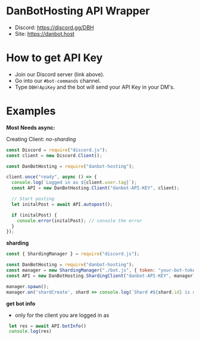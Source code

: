 # DanBotHosting API Wrapper

- Discord: https://discord.gg/DBH
- Site: https://danbot.host

# How to get API Key

- Join our Discord server (link above).
- Go into our `#bot-commands` channel.
- Type `DBH!ApiKey` and the bot will send your API Key in your DM's.

# Examples

**Most Needs async:**

Creating Client:
_no-sharding_

```javascript
const Discord = require("discord.js");
const client = new Discord.Client();

const DanBotHosting = require("danbot-hosting");

client.once("ready", async () => {
  console.log(`Logged in as ${client.user.tag}`);
  const API = new DanBotHosting.Client("danbot-API-KEY", client);

  // Start posting
  let initalPost = await API.autopost();

  if (initalPost) {
    console.error(initalPost); // console the error
  }
});
```

**sharding**

```javascript
const { ShardingManager } = require("discord.js");

const DanBotHosting = require("danbot-hosting");
const manager = new ShardingManager("./bot.js", { token: "your-bot-token-here" });
const API = new DanBotHosting.ShardingClient("danbot-API-KEY", manager);

manager.spawn();
manager.on('shardCreate', shard => console.log(`Shard #${shard.id} is online`));
```

**get bot info**
- only for the client you are logged in as

```javascript
 let res = await API.botInfo()
 console.log(res)
```
